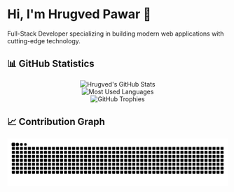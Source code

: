 # Hi, I'm Hrugved Pawar 👋

Full-Stack Developer specializing in building modern web applications with cutting-edge technology.

## 📊 GitHub Statistics

<div align="center">
  <!-- GitHub Stats Card -->
  <img src="https://github-readme-stats-git-masterrstaa-rickstaa.vercel.app/api?username=rugg07&show_icons=true&theme=radical&hide_border=true&count_private=true" alt="Hrugved's GitHub Stats" />
</div>

<div align="center">
  <!-- Most Used Languages -->
  <img src="https://github-readme-stats-git-masterrstaa-rickstaa.vercel.app/api/top-langs/?username=rugg07&layout=compact&theme=radical&hide_border=true" alt="Most Used Languages" />
</div>

<div align="center">
  <!-- GitHub Trophies -->
  <img src="https://github-profile-trophy.vercel.app/?username=rugg07&theme=radical&no-frame=true&margin-w=4&row=2&column=4" alt="GitHub Trophies" />
</div>

## 📈 Contribution Graph

<picture>
  <source media="(prefers-color-scheme: dark)" srcset="https://raw.githubusercontent.com/rugg07/rugg07/output/github-contribution-grid-snake-dark.svg" />
  <source media="(prefers-color-scheme: light)" srcset="https://raw.githubusercontent.com/rugg07/rugg07/output/github-contribution-grid-snake.svg" />
  <img alt="github contribution grid snake animation" src="https://raw.githubusercontent.com/rugg07/rugg07/output/github-contribution-grid-snake.svg" />
</picture>
